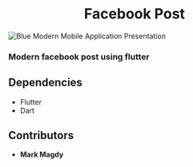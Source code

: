 <h1 align="center">Facebook Post</h1>

![Blue Modern Mobile Application Presentation](https://github.com/MarkMagdyShawky/facebook_post/assets/106816564/9d04d5f0-ca39-4e55-b3bf-a15f038e751b)
### Modern facebook post using flutter 

 ## Dependencies
- Flutter
- Dart
 
## Contributors
- __Mark Magdy__
